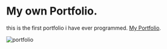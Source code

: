 # My own Portfolio.
this is the first portfolio i have ever programmed.
[My Portfolio](https://www.selimafat.com/).


![portfolio](https://user-images.githubusercontent.com/91083639/224832483-d8053b17-88ed-4294-a062-a3976b2a59fc.png)
